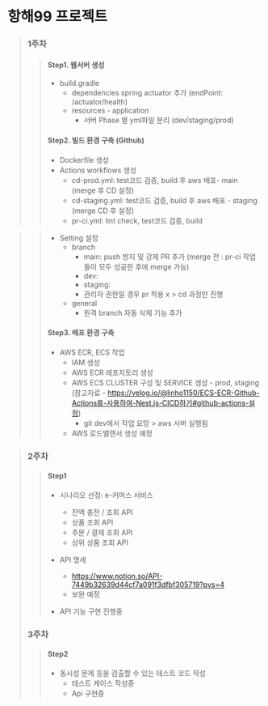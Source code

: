 # 항해99 프로젝트 
 
> ### 1주차
> > #### Step1. 웹서버 생성
> > - build.gradle
> >   - dependencies spring actuator 추가 (endPoint: /actuator/health)
> >   - resources - application
> >     - 서버 Phase 별 yml파일 분리 (dev/staging/prod)
> >   
> > #### Step2. 빌드 환경 구축 (Github)
> > - Dockerfile 생성
> > - Actions workflows 생성
> >   - cd-prod.yml: test코드 검증, build 후 aws 배포- main (merge 후 CD 설정)
> >   - cd-staging.yml: test코드 검증, build 후 aws 배포 - staging (merge CD 후 설정)
> >   - pr-ci.yml: lint check, test코드 검증, build
 
> > - Setting 설정
> >   - branch
> >     - main: push 방지 및 강제 PR 추가 (merge 전 : pr-ci 작업들이 모두 성공한 후에 merge 가능)
> >     - dev: 
> >     - staging:
> >     - 관리자 권한일 경우 pr 적용 x > cd 과정만 진행
> >   - general
> >     - 원격 branch 자동 삭제 기능 추가
> > 
> > #### Step3. 배포 환경 구축
> > - AWS ECR, ECS 작업
> >   - IAM 생성
> >   - AWS ECR 레포지토리 생성
> >   - AWS ECS CLUSTER 구성 및 SERVICE 생성 - prod, staging (참고자료 - https://velog.io/@linho1150/ECS-ECR-Github-Actions를-사용하여-Nest.js-CICD하기#github-actions-설정)
> >     - git dev에서 작업 요망 > aws 서버 실행됨
> >   - AWS 로드밸랜서 생성 예정

> ### 2주차
> > #### Step1
> > - 시나리오 선정: e-커머스 서비스 
> >   - 잔액 충전 / 조회 API
> >   - 상품 조회 API
> >   - 주문 / 결제 조회 API
> >   - 상위 상품 조회 API
> >   
> >
> > - API 명세  
> >   - https://www.notion.so/API-7449b32639d44cf7a091f3dfbf305719?pvs=4
> >   - 보완 예정
> > 
> > 
> > - API 기능 구현 진행중 
> > 
> ### 3주차
> > #### Step2
> > - 동시성 문제 등을 검출할 수 있는 테스트 코드 작성
> >   - 테스트 케이스 작성중
> >   - Api 구현중